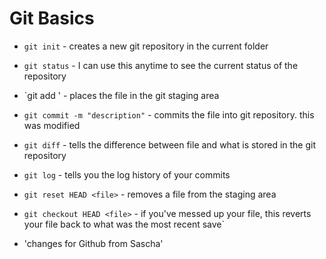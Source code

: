# Git Basics

* `git init` - creates a new git repository in the current folder

* `git status` - I can use this anytime to see the current status of the repository

* `git add <file>' - places the file in the git staging area

* `git commit -m "description"` - commits the file into git repository. this was modified

* `git diff` - tells the difference between file and what is stored in the git repository

* `git log` - tells you the log history of your commits

* `git reset HEAD <file>` - removes a file from the staging area

* `git checkout HEAD <file>` - if you've messed up your file, this reverts your file back to what was the most recent save`

* 'changes for Github from Sascha'


